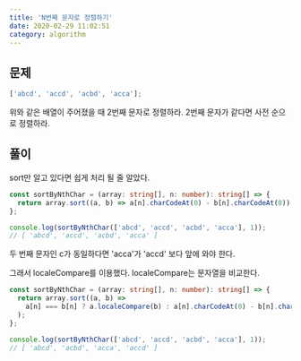 ```yaml
---
title: 'N번째 문자로 정렬하기'
date: 2020-02-29 11:02:51
category: algorithm
---
```


## 문제

```ts
['abcd', 'accd', 'acbd', 'acca'];
```

위와 같은 배열이 주어졌을 때 2번째 문자로 정렬하라. 2번째 문자가 같다면 사전 순으로 정렬하라.

## 풀이

sort만 알고 있다면 쉽게 처리 될 줄 알았다.

```ts
const sortByNthChar = (array: string[], n: number): string[] => {
  return array.sort((a, b) => a[n].charCodeAt(0) - b[n].charCodeAt(0));
};

console.log(sortByNthChar(['abcd', 'accd', 'acbd', 'acca'], 1));
// [ 'abcd', 'accd', 'acbd', 'acca' ]
```

두 번째 문자인 c가 동일하다면 'acca'가 'accd' 보다 앞에 와야 한다.

그래서 localeCompare를 이용했다. localeCompare는 문자열을 비교한다.

```ts
const sortByNthChar = (array: string[], n: number): string[] => {
  return array.sort((a, b) =>
    a[n] === b[n] ? a.localeCompare(b) : a[n].charCodeAt(0) - b[n].charCodeAt(0)
  );
};

console.log(sortByNthChar(['abcd', 'accd', 'acbd', 'acca'], 1));
// [ 'abcd', 'acbd', 'acca', 'accd' ]
```
